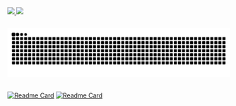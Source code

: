 <div align="justify">

  <a href="https://github.com/JSeno">
  
  <img height="180em" src="https://github-readme-stats.vercel.app/api?username=JSeno&show_icons=true&theme=vision-friendly-dark&include_all_commits=true&count_private=true"/>
  
  <img height="180em" src="https://github-readme-stats.vercel.app/api/top-langs/?username=JSeno&layout=compact&langs_count=7&theme=vision-friendly-dark"/>
  
</div>
  
  ##
 
  
![Snake animation](https://github.com/jseno/jseno/blob/output/github-contribution-grid-snake.svg)

  ##

[![Readme Card](https://github-readme-stats.vercel.app/api/pin/?username=JSeno&repo=aula_tkinter&show_icons=true&theme=vision-friendly-dark)](https://github.com/JSeno/aula_tkinter)
[![Readme Card](https://github-readme-stats.vercel.app/api/pin/?username=JSeno&repo=cypress_aprendizado&show_icons=true&theme=vision-friendly-dark)](https://github.com/JSeno/cypress_aprendizado)


